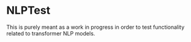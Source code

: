 # NLPTest

This is purely meant as a work in progress in order to test functionality related to transformer NLP models. 
